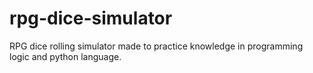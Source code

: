 # rpg-dice-simulator
RPG dice rolling simulator made to practice knowledge in programming logic and python language.

